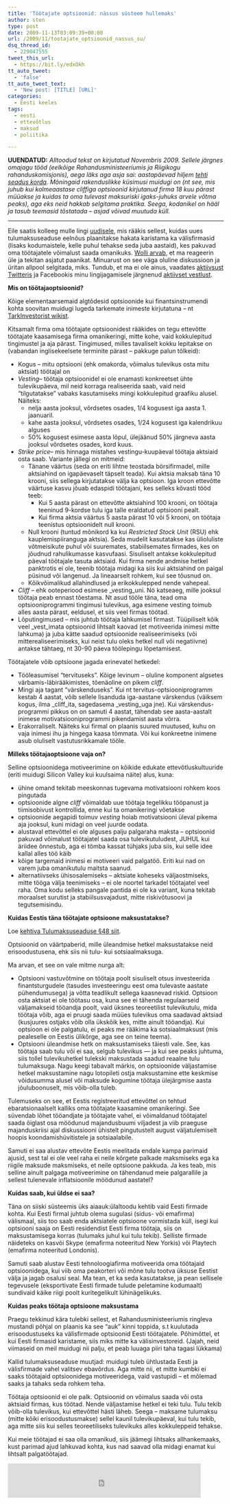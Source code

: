 ```yaml
---
title: 'Töötajate optsioonid: nässus süsteem hullemaks'
author: sten
type: post
date: 2009-11-13T03:09:39+00:00
url: /2009/11/tootajate_optsioonid_nassus_su/
dsq_thread_id:
  - 229047555
tweet_this_url:
  - https://bit.ly/edxOkh
tt_auto_tweet:
  - 'false'
tt_auto_tweet_text:
  - 'New post: [TITLE] [URL]'
categories:
  - Eesti keeles
tags:
  - eesti
  - ettevõtlus
  - maksud
  - poliitika

---
```

**UUENDATUD:** _Alltoodud tekst on kirjutatud Novembris 2009. Sellele järgnes omajagu tööd (eelkõige Rahandusministeeriumis ja Riigikogu rahanduskomisjonis), aega läks aga asja sai: aastapäevad hiljem [tehti seadus korda][1]. Mõningaid rakenduslikke küsimusi muidugi on (nt see, mis juhub kui kolmeaastase cliffiga optsioonid kirjutanud firma 18 kuu pärast müüakse ja kuidas ta oma tulevast maksuriski igaks-juhuks arvele võtma peaks), aga eks neid hakkab selgitama praktika. Seega, kodanikel on hääl ja tasub teemasid tõstatada &#8211; asjad võivad muutuda küll._

* * *

Eile saatis kolleeg mulle lingi [uudisele][2], mis rääkis sellest, kuidas uues tulumaksuseaduse eelnõus plaanitakse hakata karistama ka välisfirmasid (lisaks kodumaistele, kelle puhul tehakse seda juba aastaid), kes pakuvad oma töötajatele võimalust saada omanikuks. [Wolli arvab][3], et ma reageerin üle ja tekitan asjatut paanikat. Minuarust on see väga oluline diskussioon ja üritan allpool selgitada, miks. Tundub, et ma ei ole ainus, vaadates [aktiivsust Twitteris][4] ja Facebookis minu lingijagamisele järgnenud [aktiivset vestlust][5].

**Mis on töötajaoptsioonid?**

Kõige elementaarsemaid algtõdesid optsioonide kui finantsinstrumendi kohta soovitan muidugi lugeda tarkemate inimeste kirjutatuna &#8211; nt [TarkInvestorist wikist][6].

Kitsamalt firma oma töötajate optsioonidest rääkides on tegu ettevõtte töötajate kaasamisega firma omanikeringi, mitte kohe, vaid kokkulepitud tingimustel ja aja pärast. Tingimused, milles tavaliselt kokku lepitakse on (vabandan inglisekeelsete terminite pärast &#8211; pakkuge palun tõlkeid):

  * Kogus &#8211; mitu optsiooni (ehk omakorda, võimalus tulevikus osta mitu aktsiat) töötajal on
  * _Vesting_&#8211; töötaja optsioonidel ei ole enamasti konkreetset ühte tulevikupäeva, mil neid korraga realiseerida saab, vaid neid &#8220;tilgutatakse&#8221; vabaks kasutamiseks mingi kokkulepitud graafiku alusel. Näiteks: 
      * nelja aasta jooksul, võrdsetes osades, 1/4 kogusest iga aasta 1. jaanuaril.
      * kahe aasta jooksul, võrdsetes osades, 1/24 kogusest iga kalendrikuu alguses
      * 50% kogusest esimese aasta lõpul, ülejäänud 50% järgneva aasta jooksul võrdsetes osades, kord kuus.
  * _Strike price_&#8211; mis hinnaga mistahes vestingu-kuupäeval töötaja aktsiaid osta saab. Variante jällegi on mitmeid: 
      * Tänane väärtus (seda on eriti lihtne teostada börsifirmadel, mille aktsiahind on igapäevaselt täpselt teada). Kui aktsia maksab täna 10 krooni, siis sellega kirjutatakse välja ka optsioon. Iga kroon ettevõtte väärtuse kasvu jõuab edaspidi töötajani, kes selleks kõvasti tööd teeb: 
          * Kui 5 aasta pärast on ettevõtte aktsiahind 100 krooni, on töötaja teeninud 9-kordse tulu iga talle eraldatud optsiooni pealt.
          * Kui firma aktsia väärtus 5 aasta pärast 10 või 5 krooni, on töötaja teenistus optsioonidelt null krooni.
      * Null krooni (tuntud mõnikord ka kui _Restricted Stock Unit_ (RSU) ehk kauplemispiiranguga aktsia). Seda mudelit kasutatakse kas ülioluliste võtmeisikute puhul või suuremates, stabiilsemates firmades, kes on jõudnud rahulikumasse kasvufaasi. Sisuliselt antakse kokkulepitud päeval töötajale tasuta aktsiaid. Kui firma nende andmise hetkel panktrotis ei ole, teenib töötaja midagi ka siis kui aktsiahind on paigal püsinud või langenud. Ja lineaarselt rohkem, kui see tõusnud on.
      * Kõikvõimalikud allahindlused ja erikokkulepped nende vahepeal.
  * _Cliff_ &#8211; ehk ooteperiood esimese _vesting_uni. Nö katseaeg, mille jooksul töötaja peab ennast tõestama. Nt asud tööle täna, tead oma optsiooniprogrammi tingimusi tulevikus, aga esimene vesting toimub alles aasta pärast, eeldusel, et siis veel firmas töötad.
  * Lõputingimused &#8211; mis juhtub töötaja lahkumisel firmast. Tüüpiliselt kõik veel _vest_imata optsioonid lihtsalt kaovad (et motiveerida inimesi mitte lahkuma) ja juba kätte saadud optsioonide realiseerimiseks (või mitterealiseerimiseks, kui neist tulu oleks hetkel null või negatiivne) antakse tähtaeg, nt 30-90 päeva töölepingu lõpetamisest.

Töötajatele võib optsioone jagada erinevatel hetkedel:

  * Tööleasumisel &#8220;tervituseks&#8221;. Kõige levinum &#8211; oluline komponent algsetes värbamis-läbirääkimistes, tõenäoline on pikem _cliff_.
  * Mingi aja tagant &#8220;värskenduseks&#8221;. Kui nt tervitus-optsiooniprogramm kestab 4 aastat, võib sellele lisanduda iga-aastane värskendus (väiksem kogus, ilma _cliff_ita, sagedasema _vesting_uga jne). Kui värskendus-programmi pikkus on on samuti 4 aastat, tähendab see aasta-aastalt inimese motivatsiooniprogrammi pikendamist aasta võrra.
  * Erakorraliselt. Näiteks kui firmal on plaanis suured muutused, kuhu on vaja inimesi ihu ja hingega kaasa tõmmata. Või kui konkreetne inimene asub oluliselt vastutusrikkamale tööle.

**Milleks töötajaoptsioone vaja on?**

Selline optsioonidega motiveerimine on kõikide edukate ettevõtluskultuuride (eriti muidugi Silicon Valley kui kuulsaima näite) alus, kuna:

  * ühine omand tekitab meeskonnas tugevama motivatsiooni rohkem koos pingutada
  * optsioonide algne _cliff_ võimaldab uue töötaja tegelikku tööpanust ja tiimisobivust kontrollida, enne kui ta omanikeringi võetakse
  * optsioonide aegapidi toimuv _vesting_ hoiab motivatsiooni üleval pikema aja jooksul, kuni midagi on veel juurde oodata.
  * alustaval ettevõttel ei ole alguses palju palgaraha maksta &#8211; optsioonid pakuvad võimalust töötajatel saada osa tulevikutuludest, JUHUL kui äriidee õnnestub, aga ei tõmba kassat tühjaks juba siis, kui selle idee kallal alles töö käib
  * kõige targemaid inimesi ei motiveeri vaid palgatöö. Eriti kui nad on varem juba omanikutulu maitsta saanud.
  * alternatiivseks ühisosalemiseks &#8211; aktsiate koheseks väljaostmiseks, mitte tööga välja teenimiseks &#8211; ei ole noortel tarkadel töötajatel veel raha. Oma kodu selleks pangale pantida ei ole ka variant, kuna tekitab moraalset surutist ja stabiilsusvajadust, mitte riskivõtusoovi ja tegutsemisindu.

**Kuidas Eestis täna töötajate optsioone maksustatakse?**

Loe [kehtiva Tulumaksuseaduse §48 siit][7].
  
Optsioonid on väärtpaberid, mille üleandmise hetkel maksustatakse neid erisoodustusena, ehk siis nii tulu- kui sotsiaalmaksuga.

Ma arvan, et see on vale mitme nurga alt:

  * Optsiooni vastuvõtmine on töötaja poolt sisuliselt otsus investeerida finantsturgudele (tasudes investeeringu eest oma tulevaste aastate pühendumusega) ja võtta teadlikult sellega kaasnevad riskid. Optsioon osta aktsiat ei ole töötasu osa, kuna see ei tähenda regulaarseid väljamakseid tööandja poolt, vaid üksnes teoreetilist tulevikutulu, mida töötaja võib, aga ei pruugi saada müües tulevikus oma saadavad aktsiad (kusjuures ostjaks võib olla ükskõik kes, mitte ainult tööandja). Kui optsioon ei ole palgatulu, ei peaks me rääkima ka sotsiaalmaksust (mis pealeselle on Eestis ülikõrge, aga see on teine teema).
  * Optsiooni üleandmise hetk on maksustamiseks täiesti vale. See, kas töötaja saab tulu või ei saa, selgub tulevikus &#8212; ja kui see peaks juhtuma, siis tollel tulevikuhetkel tulekski maksustada saadud reaalne tulu tulumaksuga. Nagu keegi tabavalt märkis, on optsioonide väljastamise hetkel maksustamine nagu lotopileti ostja maksustamine ette keskmise võidusumma alusel või maksude kogumine töötaja ülejärgmise aasta jõuluboonuselt, mis võib-olla tuleb.

Tulemuseks on see, et Eestis registreeritud ettevõttel on tehtud ebaratsionaalselt kalliks oma töötajate kaasamine omanikeringi. See süvendab lõhet tööandjate ja töötajate vahel, ei võimaldanud töötajatel saada õiglast osa möödunud majandusbuumi viljadest ja viib praeguse majanduskriisi ajal diskussiooni ühistelt pingutustelt august väljatulemiselt hoopis koondamishüvitistele ja sotsiaalabile.

Samuti ei saa alustav ettevõte Eestis meelitada endale kampa parimaid ajusid, sest tal ei ole veel raha ei neile kõrgete palkade maksmiseks ega ka riigile maksude maksmiseks, et neile optsioone pakkuda. Ja kes teab, mis selline ainult palgaga motiveerimine on tähendanud meie palgarallile ja sellest tulenevale inflatsioonile möödunud aastatel?

**Kuidas saab, kui üldse ei saa?**

Täna on siiski süsteemis üks aiaauk:ülaltoodu kehtib vaid Eesti firmade kohta. Kui Eesti firmal juhtub olema sugulasi (sidus- või emafirma) välismaal, siis too saab enda aktsiatele optsioone vormistada küll, isegi kui optsiooni saaja on Eesti residendist Eesti firma töötaja, siis on maksustamisega korras (tulumaks juhul kui tulu tekib). Selliste firmade näideteks on kasvõi Skype (emafirma noteeritud New Yorkis) või Playtech (emafirma noteeritud Londonis).

Samuti saab alustav Eesti tehnoloogiafirma motiveerida oma töötajaid optsioonidega, kui viib oma peakorteri või mõne tulu tootva üksuse Eestist välja ja jagab osalusi seal. Ma tean, et ka seda kasutatakse, ja pean sellisele tegevusele (eksportivate Eesti firmade tulude peletamine kodumaalt) sundivaid käike riigi poolt kuritegelikult lühinägelikuks.

**Kuidas peaks töötaja optsioone maksustama**

Praegu tekkinud kära tulebki sellest, et Rahandusministeeriumis ringleva mustandi põhjal on plaanis ka see &#8220;auk&#8221; kinni toppida, s.t kuulutada erisoodustuseks ka välisfirmade optsioonid Eesti töötajatele. Põhimõttel, et kui Eesti firmasid karistame, siis miks mitte ka välisinvestoreid. (Jajah, neid viimaseid on meil muidugi nii palju, et peab luuaga piiri taha tagasi lükkama)

Kallid tulumaksuseaduse muutjad: muidugi tuleb ühtlustada Eesti ja välisfirmade vahel valitsev ebavõrdus. Aga mitte nii, et mitte kumbki ei saaks töötajaid optsioonidega motiveeridega, vaid vastupidi &#8211; et mõlemad saaks ja tahaks seda rohkem teha.

Töötaja optsioonid ei ole palk. Optsioonid on võimalus saada või osta aktsiaid firmas, kus töötad. Nende väljastamise hetkel ei teki tulu. Tulu tekib võib-olla tulevikus, kui ettevõttel hästi läheb. Seega &#8211; maksame tulumaksu (mitte kõiki erisoodustusmakse) sellel kaunil tulevikupäeval, kui tulu tekib, aga mitte siis kui selles teoreetiliseks tulevikuks alles kokkuleppeid tehakse.

Kui meie töötajad ei saa olla omanikud, siis jäämegi lihtsaks allhankemaaks, kust parimad ajud lahkuvad kohta, kus nad saavad olla midagi enamat kui lihtsalt palgatöötajad.

<iframe src="http://www.facebook.com/plugins/like.php?href=http%3A%2F%2Fsten.tamkivi.com%2F2009%2F11%2Ftootajate_optsioonid_nassus_su%2F&layout=standard&show_faces=true&width=450&action=like&colorscheme=light&height=80" scrolling="no" frameborder="0" style="border:none; overflow:hidden; width:450px; height:80px;" allowTransparency="true"></iframe>

 [1]: http://www.investmentor.ee/?p=282301
 [2]: http://bit.ly/2UVEC7
 [3]: http://peeterpaul.motskula.net/2009/11/13/twitter-panic-in-elbonia/
 [4]: http://www.checkretweet.com/seikatsu/
 [5]: http://www.facebook.com/sten.tamkivi?v=feed&story_fbid=203278135378
 [6]: http://tarkinvestor.ee/wiki/index.php/Optsioon
 [7]: http://kasulik.info/wlex/?act=TuMS&now=12.11.2009#p48